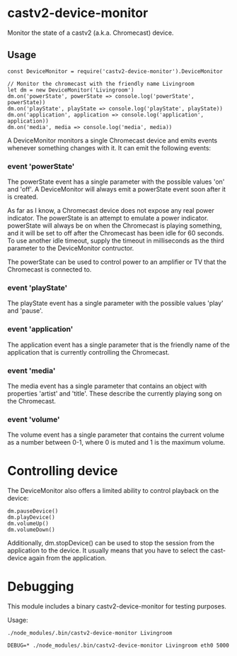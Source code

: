 # castv2-device-monitor

Monitor the state of a castv2 (a.k.a. Chromecast) device.

## Usage

    const DeviceMonitor = require('castv2-device-monitor').DeviceMonitor

    // Monitor the chromecast with the friendly name Livingroom
    let dm = new DeviceMonitor('Livingroom')
    dm.on('powerState', powerState => console.log('powerState', powerState))
    dm.on('playState', playState => console.log('playState', playState))
    dm.on('application', application => console.log('application', application))
    dm.on('media', media => console.log('media', media))

A DeviceMonitor monitors a single Chromecast device and emits events whenever something changes with it.
It can emit the following events:

### event 'powerState'

The powerState event has a single parameter with the possible values 'on' and 'off'.
A DeviceMonitor will always emit a powerState event soon after it is created.

As far as I know, a Chromecast device does not expose any real power indicator.
The powerState is an attempt to emulate a power indicator. powerState will always
be on when the Chromecast is playing something, and it will be set to
off after the Chromecast has been idle for 60 seconds.
To use another idle timeout, supply the timeout in milliseconds
as the third parameter to the DeviceMonitor contructor.

The powerState can be used to control power to
an amplifier or TV that the Chromecast is connected to.

### event 'playState'

The playState event has a single parameter with the possible values 'play' and 'pause'.

### event 'application'

The application event has a single parameter that is the friendly name of
the application that is currently controlling the Chromecast.

### event 'media'

The media event has a single parameter that contains an object with properties
'artist' and 'title'. These describe the currently playing song on the Chromecast.

### event 'volume'
The volume event has a single parameter that contains the current volume as
a number between 0-1, where 0 is muted and 1 is the maximum volume.

# Controlling device

The DeviceMonitor also offers a limited ability to control playback on the device:

    dm.pauseDevice()
    dm.playDevice()
    dm.volumeUp()
    dm.volumeDown()

Additionally, dm.stopDevice() can be used to stop the session
from the application to the device.
It usually means that you have to
select the cast-device again from the application.

# Debugging

This module includes a binary castv2-device-monitor for testing purposes.

Usage:

    ./node_modules/.bin/castv2-device-monitor Livingroom

    DEBUG=* ./node_modules/.bin/castv2-device-monitor Livingroom eth0 5000
